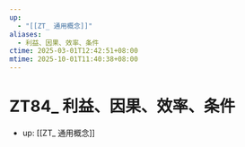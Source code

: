 ```yaml
---
up:
  - "[[ZT_ 通用概念]]"
aliases:
  - 利益、因果、效率、条件
ctime: 2025-03-01T12:42:51+08:00
mtime: 2025-10-01T11:40:38+08:00
---
```


# ZT84_ 利益、因果、效率、条件

- up: [[ZT_ 通用概念]]
